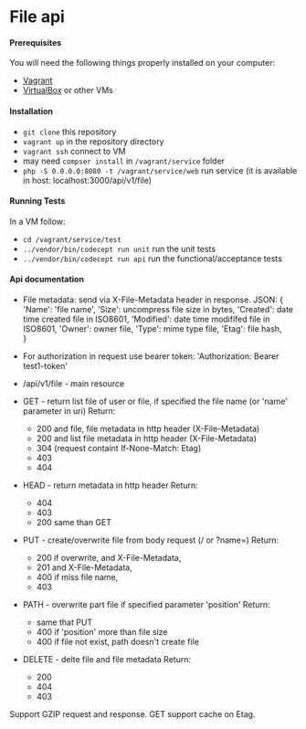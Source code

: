 # File api

#### Prerequisites

You will need the following things properly installed on your computer:

* [Vagrant](https://www.vagrantup.com/)
* [VirtualBox](https://www.virtualbox.org/) or other VMs

#### Installation

* `git clone` this repository
* `vagrant up` in the repository directory
* `vagrant ssh` connect to VM
* may need `compser install` in `/vagrant/service` folder
* `php -S 0.0.0.0:8080 -t /vagrant/service/web` run service (it is available in host: localhost:3000/api/v1/file)

#### Running Tests

In a VM follow:
* `cd /vagrant/service/test`
* `../vendor/bin/codecept run unit` run the unit tests
* `../vendor/bin/codecept run api` run the functional/acceptance tests

#### Api documentation

* File metadata: send via X-File-Metadata header in response.
  JSON:
  {
    'Name': 'file name',
    'Size': uncompress file size in bytes,
    'Created': date time created file in ISO8601,
    'Modified': date time modififed file in ISO8601,
    'Owner': owner file,
    'Type': mime type file,
    'Etag': file hash,    
  }
* For authorization in request use bearer token:
  'Authorization: Bearer test1-token'

* /api/v1/file - main resource
* GET - return list file of user or file, if specified the file name (or 'name' parameter in uri)
  Return:
  - 200 and file, file metadata in http header (X-File-Metadata)
  - 200 and list file metadata in http header (X-File-Metadata)
  - 304 (request containt If-None-Match: Etag)
  - 403
  - 404
* HEAD - return metadata in http header
  Return:
  - 404
  - 403
  - 200 same than GET
* PUT - create/overwrite file from body request (/<file name> or ?name=<file name>)
  Return:
  - 200 if overwrite, and X-File-Metadata,
  - 201 and X-File-Metadata,
  - 400 if miss file name,
  - 403
* PATH - overwrite part file if specified parameter 'position'
  Return:
  - same that PUT
  - 400 if 'position' more than file size
  - 400 if file not exist, path doesn't create file
* DELETE - delte file and file metadata
  Return:
  - 200
  - 404
  - 403

Support GZIP request and response.
GET support cache on Etag.
